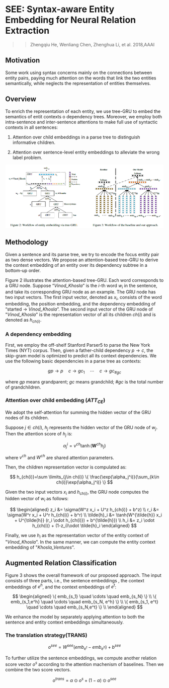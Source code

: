 # SEE: Syntax-aware Entity Embedding for Neural Relation Extraction

>> Zhengqiu He, Wenliang Chen, Zhenghua Li, et al. 2018,AAAI

## Motivation

Some work using syntax concerns mainly on the connections between entity pairs, paying much attention on the words that link the two entities semantically, while neglects the representation of entities themselves.

## Overview

To enrich the representation of each entity, we use tree-GRU to embed the semantics of entit contexts o dependency trees. Moreover, we employ both intra-sentence and inter-sentence attentions to make full use of syntactic contexts in all sentences:

1. Attention over child embeddings in a parse tree to distinguish informative children.

2. Attention over sentence-level entity embeddings to alleviate the wrong label problem.

![](../Figs/re_see.png)

## Methodology

Given a sentence and its parse tree, we try to encode the focus entity pair as two dense vectors. We propose an attention-based tree-GRU to derive the context embedding of an entity over its dependency subtree in a bottom-up order.

Figure 2 illustrates the attention-based tree-GRU. Each word corresponds to a GRU node. Suppose “*Vinod_Khosla*” is the $i$-th word $w_i$ in the sentence, and take its corresponding GRU node as an example. The GRU node has two input vectors. The first input vector, denoted as $x_i$, consists of the word embedding, the position embedding, and the dependency embedding of “started $\rightarrow$ *Vinod_Khosla*”. The second input vector of the GRU node of "*Vinod_Khosla*" is the representation vector of all its children $ch(i)$ and is denoted as $h_{ch(i)}$.

### A dependency embedding

First, we employ the off-shelf Stanford Parser5 to parse the New York Times (NYT) corpus. Then, given a father-child dependency $p \rightarrow c$, the skip-gram model is optimized to predict all its context dependencies. We use the following basic dependencies in a parse tree as contexts:

$$
gp\rightarrow p \quad c\rightarrow gc_1 \quad \cdots \quad c\rightarrow gc_{\#gc}
$$

where $gp$ means grandparent; $gc$ means grandchild; $\#gc$ is the total number of grandchildren.

### Attention over child embedding ($ATT_{CE}$)

We adopt the self-attention for summing the hidden vector of the GRU nodes of its children.

Suppose $j\in ch(i)$, $h_j$ represents the hidden vector of the GRU node of $w_j$. Then the attention score of $h_j$ is:

$$
\alpha_j^i = v^{ch}\tanh(\mathbf{W}^{ch}h_j)
$$

where $v^{ch}$ and $W^{ch}$ are shared attention parameters.

Then, the children representation vector is compulated as:

$$
h_{ch(i)}=\sum \limits_{j\in ch(i)} \{ \frac{\exp(\alpha_j^i)}{\sum_{k\in ch(i)}\exp(\alpha_j^i)} \}
$$

Given the two input vectors $x_i$ and $h_{ch(i)}$, the GRU node computes the hidden vector of $w_i$ as follows:

$$
\begin{aligned}
z_i &= \sigma(W^z x_i + U^z h_{ch(i)} + b^z) \\ 
r_i &= \sigma(W^r x_i + U^r h_{ch(i)} + b^r) \\ 
\tilde{h}_i &= \tanh(W^{\tilde{h}} x_i + U^{\tilde{h}} (r_i \odot h_{ch(i)}) + b^{\tilde{h}}) \\ 
h_i &= z_i \odot h_{ch(i)} + (1-z_i)\odot \tilde{h}_i
\end{aligned}
$$

Finally, we use $h_i$ as the representation vector of the entity context of "*Vinod_Khosla*". In the same manner, we can compute the entity context embedding of "*Khosla_Ventures*".

## Augmented Relation Classification

Figure 3 shows the overall framework of our proposed approach. The input consists of three parts, i.e., the sentence embeddings , the context embeddings of $e^h$, and the context embeddings of $e^t$:

$$
\begin{aligned}
\{ emb_{s_1} \quad \cdots \quad emb_{s_N} \} \\
\{ emb_{s_1,e^h} \quad \cdots \quad emb_{s_N, e^h} \} \\
\{ emb_{s_1, e^t} \quad \cdots \quad emb_{s_N,e^t} \} \\
\end{aligned}
$$

We enhance the model by separately applying attention to both the sentence and entity context embeddings simultaneously.

### The translation strategy(TRANS)

$$
o^{see} = W^{see}(emb_{e^t} - emb_{e^h}) + b^{see}
$$

To further utilize the sentence embeddings, we compute another relation score vector $o^s$ according to the attention machenism of baselines. Then we combine the two score vectors.

$$
o^{trans} = \alpha \odot o^{s} + (1-\alpha) \odot o^{see}
$$